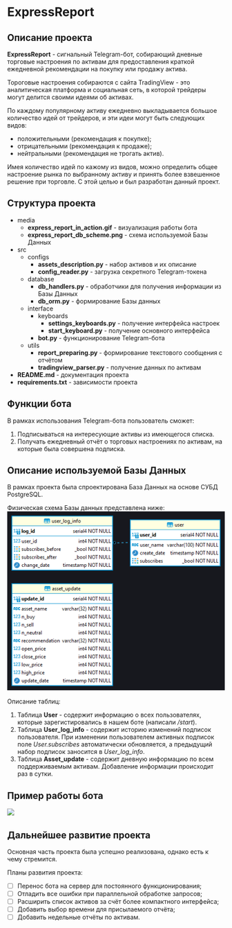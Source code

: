 # ExpressReport

## Описание проекта
**ExpressReport** - сигнальный Telegram-бот, собирающий дневные торговые настроения
по активам для предоставления краткой ежедневной рекомендации на покупку или продажу актива.

Тороговые настроения собираются с сайта TradingView - это аналитическая платформа и
социальная сеть, в которой трейдеры могут делится своими идеями об активах.

По каждому популярному активу ежедневно выкладывается большое количество идей от трейдеров,
и эти идеи могут быть следующих видов:
- положительными (рекомендация к покупке);
- отрицательными (рекомендация к продаже);
- нейтральными (рекомендация не трогать актив).

Имея количество идей по кажому из видов, можно определить общее настроение рынка по выбранному активу и принять более взвешенное решение при торговле.
С этой целью и был разработан данный проект.

## Структура проекта

- media
  - **express_report_in_action.gif** - визуализация работы бота
  - **express_report_db_scheme.png** - схема используемой Базы Данных
- src
  - configs
    - **assets_description.py** - набор активов и их описание
    - **config_reader.py** - загрузка секретного Telegram-токена
  - database
    - **db_handlers.py** - обработчики для получения информации из Базы Данных 
    - **db_orm.py** - формирование Базы данных
  - interface
    - keyboards
      - **settings_keyboards.py** - получение интерфейса настроек
      - **start_keyboard.py** - получение основного интерфейса
    - **bot.py** - функционирование Telegram-бота
  - utils
    - **report_preparing.py** - формирование текстового сообщения с отчётом
    - **tradingview_parser.py** - получение данных по активам
- **README.md** - документация проекта
- **requirements.txt** - зависимости проекта

## Функции бота
В рамках использования Telegram-бота пользователь сможет:
1. Подписываться на интересующие активы из имеющегося списка.
2. Получать ежедневный отчёт о торговых настроениях по активам, на которые была совершена подписка.

## Описание используемой Базы Данных
В рамках проекта была спроектирована База Данных на основе СУБД PostgreSQL.

Физическая схема Базы данных представлена ниже:
![](./media/express_report_db_scheme.png)

Описание таблиц:
1. Таблица **User** - содержит информацию о всех пользователях, которые зарегистировались в нашем боте (написали _/start_).
2. Таблица **User_log_info** - содержит историю изменений подписок пользователя. При изменении пользователем активных подписок поле _User.subscribes_ автоматически обновляется, а предыдущий набор подписок заносится в _User_log_info_.
3. Таблица **Asset_update** - содержит дневную информацию по всем поддерживаемым активам. Добавление информации происходит раз в сутки. 

## Пример работы бота

![](./media/express_report_in_action.gif)

## Дальнейшее развитие проекта

Основная часть проекта была успешно реализована, однако есть к чему стремится.

Планы развития проекта:
- [ ] Перенос бота на сервер для постоянного функционирования;
- [ ] Отладить все ошибки при параллельной обработке запросов;
- [ ] Расширить список активов за счёт более компактного интерфейса;
- [ ] Добавить выбор времени для присылаемого отчёта;
- [ ] Добавить недельные отчёты по активам.
